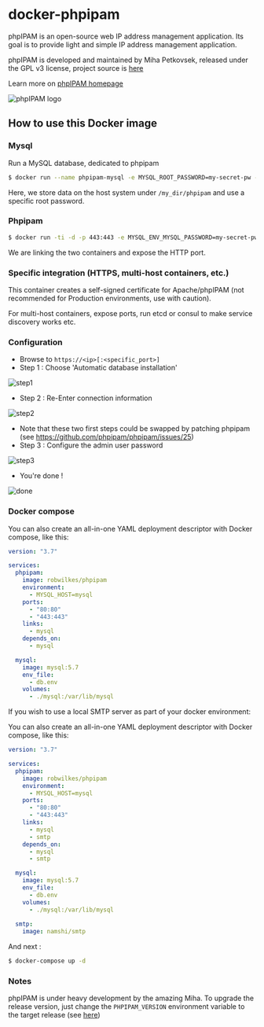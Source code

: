 # docker-phpipam

phpIPAM is an open-source web IP address management application. Its goal is to provide light and simple IP address management application.

phpIPAM is developed and maintained by Miha Petkovsek, released under the GPL v3 license, project source is [here](https://github.com/phpipam/phpipam)

Learn more on [phpIPAM homepage](http://phpipam.net)

![phpIPAM logo](http://phpipam.net/wp-content/uploads/2014/12/phpipam_logo_small.png)

## How to use this Docker image

### Mysql

Run a MySQL database, dedicated to phpipam

```bash
$ docker run --name phpipam-mysql -e MYSQL_ROOT_PASSWORD=my-secret-pw -v /my_dir/phpipam:/var/lib/mysql -d mysql:5.6
```

Here, we store data on the host system under `/my_dir/phpipam` and use a specific root password. 

### Phpipam 

```bash
$ docker run -ti -d -p 443:443 -e MYSQL_ENV_MYSQL_PASSWORD=my-secret-pw --name ipam --link phpipam-mysql:mysql robwilkes/phpipam
```

We are linking the two containers and expose the HTTP port. 

### Specific integration (HTTPS, multi-host containers, etc.)

This container creates a self-signed certificate for Apache/phpIPAM (not recommended for Production environments, use with caution).

For multi-host containers, expose ports, run etcd or consul to make service discovery works etc. 

### Configuration 

* Browse to `https://<ip>[:<specific_port>]`
* Step 1 : Choose 'Automatic database installation'

![step1](https://cloud.githubusercontent.com/assets/4225738/8746785/01758b9e-2c8d-11e5-8643-7f5862c75efe.png)

* Step 2 : Re-Enter connection information

![step2](https://cloud.githubusercontent.com/assets/4225738/8746789/0ad367e2-2c8d-11e5-80bb-f5093801e139.png)

* Note that these two first steps could be swapped by patching phpipam (see https://github.com/phpipam/phpipam/issues/25)
* Step 3 : Configure the admin user password

![step3](https://cloud.githubusercontent.com/assets/4225738/8746790/0c434bf6-2c8d-11e5-9ae7-b7d1021b7aa0.png)

* You're done ! 

![done](https://cloud.githubusercontent.com/assets/4225738/8746792/0d6fa34e-2c8d-11e5-8002-3793361ae34d.png)

### Docker compose 

You can also create an all-in-one YAML deployment descriptor with Docker compose, like this:

```yaml
version: "3.7"

services:
  phpipam:
    image: robwilkes/phpipam
    environment:
      - MYSQL_HOST=mysql
    ports:
      - "80:80"
      - "443:443"
    links:
      - mysql
    depends_on:
      - mysql

  mysql:
    image: mysql:5.7
    env_file:
      - db.env
    volumes:
      - ./mysql:/var/lib/mysql
```

If you wish to use a local SMTP server as part of your docker environment:

You can also create an all-in-one YAML deployment descriptor with Docker compose, like this:

```yaml
version: "3.7"

services:
  phpipam:
    image: robwilkes/phpipam
    environment:
      - MYSQL_HOST=mysql
    ports:
      - "80:80"
      - "443:443"
    links:
      - mysql
      - smtp
    depends_on:
      - mysql
      - smtp

  mysql:
    image: mysql:5.7
    env_file:
      - db.env
    volumes:
      - ./mysql:/var/lib/mysql
  
  smtp:
    image: namshi/smtp
```

And next :

```bash 
$ docker-compose up -d
```

### Notes

phpIPAM is under heavy development by the amazing Miha. 
To upgrade the release version, just change the `PHPIPAM_VERSION` environment variable to the target release (see [here](https://github.com/phpipam/phpipam/releases)) 
